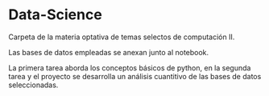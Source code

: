# Data-Science
Carpeta de la materia optativa de temas selectos de computación II.

Las bases de datos empleadas se anexan junto al notebook.

La primera tarea aborda los conceptos básicos de python, en la segunda tarea y el proyecto se desarrolla un análisis cuantitivo de las bases de datos seleccionadas.
